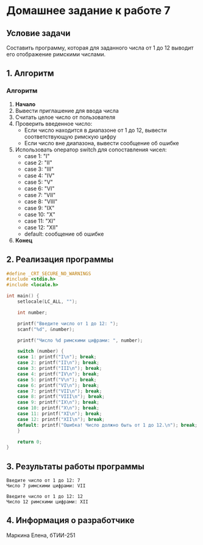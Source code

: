 # Домашнее задание к работе 7

## Условие задачи
Составить программу, которая для заданного числа от 1 до 12 выводит его отображение римскими числами.

## 1. Алгоритм

### Алгоритм
1. **Начало**
2. Вывести приглашение для ввода числа
3. Считать целое число от пользователя
4. Проверить введенное число:
   - Если число находится в диапазоне от 1 до 12, вывести соответствующую римскую цифру
   - Если число вне диапазона, вывести сообщение об ошибке
5. Использовать оператор switch для сопоставления чисел:
   - case 1: "I"
   - case 2: "II"
   - case 3: "III"
   - case 4: "IV"
   - case 5: "V"
   - case 6: "VI"
   - case 7: "VII"
   - case 8: "VIII"
   - case 9: "IX"
   - case 10: "X"
   - case 11: "XI"
   - case 12: "XII"
   - default: сообщение об ошибке
6. **Конец**

## 2. Реализация программы

```c
#define _CRT_SECURE_NO_WARNINGS
#include <stdio.h>
#include <locale.h>

int main() {
    setlocale(LC_ALL, "");

    int number;

    printf("Введите число от 1 до 12: ");
    scanf("%d", &number);

    printf("Число %d римскими цифрами: ", number);

    switch (number) {
    case 1: printf("I\n"); break;
    case 2: printf("II\n"); break;
    case 3: printf("III\n"); break;
    case 4: printf("IV\n"); break;
    case 5: printf("V\n"); break;
    case 6: printf("VI\n"); break;
    case 7: printf("VII\n"); break;
    case 8: printf("VIII\n"); break;
    case 9: printf("IX\n"); break;
    case 10: printf("X\n"); break;
    case 11: printf("XI\n"); break;
    case 12: printf("XII\n"); break;
    default: printf("Ошибка! Число должно быть от 1 до 12.\n"); break;
    }

    return 0;
}
```

## 3. Результаты работы программы

```
Введите число от 1 до 12: 7
Число 7 римскими цифрами: VII
```

```
Введите число от 1 до 12: 12
Число 12 римскими цифрами: XII
```

## 4. Информация о разработчике

Маркина Елена, бТИИ-251
